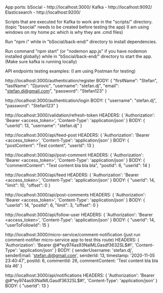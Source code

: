 App ports:
bSocial - http://localhost:3000/
Kafka - http://localhost:9092/
Elasticsearch - http://localhost:9200/

Scripts that are executed for Kafka to work are in the "scripts/" directory.
(topic "bsocial" needs to be created before testing the app)
(I am using windows on my home pc which is why they are .cmd files)

Run "npm i" while in "bSocial/back-end/" directory to install dependencies.

Run command "npm start" (or "nodemon app.js" if you have nodemon installed globally) while in "bSocial/back-end/" directory to start the app.
(Make sure kafka is running locally)

API endpoints testing examples:
(I am using Postman for testing)

http://localhost:3000/authentication/register
BODY:
{
    "firstName": "Stefan",
    "lastName": "Djurovic",
    "username": "stefan.dj",
    "email": "stefan.dj@gmail.com",
    "password": "Stefan123"
}

http://localhost:3000/authentication/login
BODY:
{
    "username": "stefan.dj",
    "password": "Stefan123"
}

http://localhost:3000/validation/refresh-token
HEADERS:
{ 
  'Authorization': 'Bearer <access_token>',
  'Content-Type': 'application/json'
}
BODY:
{
    "userId": 13,
    "username": "stefan.dj"
}

http://localhost:3000/api/feed-post
HEADERS:
{ 
  'Authorization': 'Bearer <access_token>',
  'Content-Type': 'application/json'
}
BODY:
{
    "postContent": "Test content",
    "userId": 13
}

http://localhost:3000/api/post-comment
HEADERS:
{ 
  'Authorization': 'Bearer <access_token>',
  'Content-Type': 'application/json'
}
BODY:
{
    "commentContent": "Test content bla bla bla",
    "postId": 6,
    "userId": 14
}

http://localhost:3000/api/feed
HEADERS:
{ 
  'Authorization': 'Bearer <access_token>',
  'Content-Type': 'application/json'
}
BODY:
{
    "userId": 14,
    "limit": 10,
    "offset": 0
}

http://localhost:3000/api/post-comments
HEADERS:
{ 
  'Authorization': 'Bearer <access_token>',
  'Content-Type': 'application/json'
}
BODY:
{
    "userId": 14,
    "postId": 6,
    "limit": 3,
    "offset": 0
}

http://localhost:3000/api/follow-user
HEADERS:
{ 
  'Authorization': 'Bearer <access_token>',
  'Content-Type': 'application/json'
}
BODY:
{
    "userId": 14,
    "userToFollowId": 15
}

http://localhost:3000/micro-service/comment-notification
(just run comment-notifier micro-service app to test this route)
HEADERS:
{ 
  'Authorization': 'Bearer @#*ey974as93NalMLGasdf3632SL$#!',
  'Content-Type': 'application/json'
}
BODY:
{
  senderUsername: 'stefan.dj',
  senderEmail: 'stefan.dj@gmail.com',
  senderId: 13,
  timestamp: '2020-11-05 23:40:47',
  postId: 6,
  commentId: 26,
  commentContent: 'Test content bla bla bla 46'
}

http://localhost:3000/api/notifications
HEADERS:
{ 
  'Authorization': 'Bearer @#*ey974as93NalMLGasdf3632SL$#!',
  'Content-Type': 'application/json'
}
BODY:
{
    "userId": 13
}